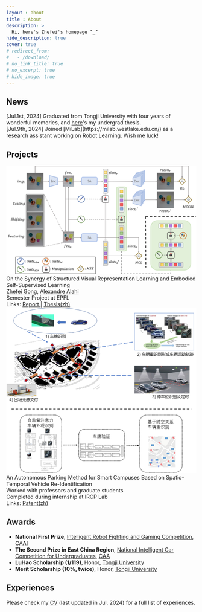 ```yaml
---
layout : about 
title : About
description: >
  Hi, here's Zhefei's homepage ^_^
hide_description: true
cover: true
# redirect_from:
#   - /download/
# no_link_title: true 
# no_excerpt: true
# hide_image: true
---
```


<!--************************************************************************************************-->

<!--author-->

<!--************************************************************************************************-->
## News
<div class="news-container">
  
  <!-- <div class="news-year">2024</div> -->

  <div class="news-item">
    <span class="news-date">[Jul.1st, 2024]</span>
    <span class="news-content"> Graduated from Tongji University with four years of wonderful memories, and 
    <a href='https://drive.google.com/file/d/14F0JhJal6xMuzaZatx5il6MBJ4PajbbO/view?usp=drive_link'>here</a>'s my undergrad thesis.
    </span>
  </div>

  <div class="news-item">
    <span class="news-date">[Jul.9th, 2024]</span>
    <span class="news-content"> Joined [MiLab](https://milab.westlake.edu.cn/) as a research assistant working on Robot Learning. 
    Wish me luck!
    </span>
  </div>

  <!-- <div class="news-item">
    <span class="news-date">[2024-05]</span>
    <a href="#">Impact of ChatGPT in AI review (co-authored paper) is accepted at ICML 2024 (oral).</a>
  </div>
  <div class="news-item">
    <span class="news-date">[2024-03]</span>
    <a href="#">New York Times opinion on AI-generated articles (co-authored manuscript).</a>
  </div>
  <div class="news-item">
    <span class="news-date">[2024-01]</span>
    <a href="#">New study on off-label and off-guideline cancer therapy usage is accepted in Cell Reports Medicine.</a>
  </div>
  <div class="news-year">2023</div>
  <div class="news-item">
    <span class="news-date">[2023-12]</span>
    <a href="#">New study on resilience to Alzheimer's disease is published in Frontiers in Neuroscience.</a>
  </div>
  <div class="news-item">
    <span class="news-date">[2023-11]</span>
    <a href="#">Flash talk at Stanford Pathology (Video).</a>
  </div>
  <div class="news-item">
    <span class="news-date">[2023-10]</span>
    <a href="#">Huang et al. invited commentary on resilience to AD is published in Neuroscience Insights.</a>
  </div>
  <div class="news-item">
    <span class="news-date">[2023-09]</span>
    <a href="#">Visual-language AI for pathology is featured on Nature Medicine September 2023 cover story.</a>
  </div>
  <div class="news-item">
    <span class="news-date">[2023-08]</span>
    <a href="#">Huang, Bianchi et al. Visual-language AI for pathology is published in Nature Medicine.</a>
  </div>
  <div class="news-item">
    <span class="news-date">[2023-05]</span>
    <a href="#">Huang et al. Brain proteomic analysis is published in Nature Communications.</a>
  </div>
  <div class="news-item">
    <span class="news-date">[2023-03]</span>
    <a href="#">nuclei.io is spotlighted in the Stanford Catalyst 2023 cohort (News).</a>
  </div>
  <div class="news-item">
    <span class="news-date">[2023-01]</span>
    <a href="#">Huang et al. Multi-modal pathology imaging analysis is published in NPJ (Nature Partner Journals) Precision Oncology.</a>
  </div> -->

</div>

<!--************************************************************************************************-->
## Projects

<!-- Manipulation Consistency -->
<div class="publication">
  <!-- SHOWCASE -->
  <div class="pub-image">
    <img src="/assets/publications/SlotMaCo_frame.png" alt="Manipulation-Consistency">
  </div>
  <!-- INFORMATION -->
  <div class="pub-info">
    <!-- Title -->
    <span class="bold-title">On the Synergy of Structured Visual Representation Learning and Embodied Self-Supervised Learning</span>
    <!-- Authors -->
    <br>
      <a href="/"><span class="bold-light">Zhefei Gong</span></a>, 
      <a href="https://scholar.google.com/citations?user=UIhXQ64AAAAJ&hl=en">Alexandre Alahi</a>
    <!-- Info -->
    <br>
      <span class="bold-italic">Semester Project at EPFL</span>
    <!-- Link -->
    <br>Links: 
      <a href="https://drive.google.com/file/d/1KNuARoVHr2YTLLI7xYFpCStODf1jF1Pa/view?usp=sharing">
        <span class="bold-light">Report</span>
      </a> | 
      <a href="https://drive.google.com/file/d/14F0JhJal6xMuzaZatx5il6MBJ4PajbbO/view?usp=drive_link">
        <span class="bold-light">Thesis(zh)</span>
      </a>
  </div>
</div>

<!-- Ve-Re-Id Patent -->
<div class="publication">
  <!-- SHOWCASE -->
  <div class="pub-image">
    <img src="/assets/publications/ve-reid.png" alt="Vehicle-ReIdentification">
  </div>
  <!-- INFORMATION -->
  <div class="pub-info">
    <!-- Title -->
    <span class="bold-title">An Autonomous Parking Method for Smart Campuses Based on Spatio-Temporal Vehicle Re-Identification</span>
    <!-- Authors -->
    <br>
      Worked with professors and graduate students
    <!-- Info -->
    <br>
      <span class="bold-italic">Completed during internship at IRCP Lab</span>
    <!-- Link -->
    <br>Links: 
      <a href="https://drive.google.com/file/d/1eofhNzxGqa-PXgc0ou0QMJjxILFHGYiK/view?usp=drive_link">
        <span class="bold-light">Patent(zh)</span>
      </a> 
  </div>
</div>

<!-- Next Research Project -->


<!--************************************************************************************************-->
## Awards

* **National First Prize**, [Intelligent Robot Fighting and Gaming Competition](http://www.robo-maker.org/), [CAAI](https://en.caai.cn/)
* **The Second Prize in East China Region**, [National Intelligent Car Competition for Undergraduates](https://www.smartcar.zone/), [CAA](http://en.caa.org.cn/)
* **LuHao Scholarship (1/119)**, Honor, [Tongji University](https://en.tongji.edu.cn/p/#/)
* **Merit Scholarship (10%, twice)**, Honor, [Tongji University](https://en.tongji.edu.cn/p/#/)


<!--************************************************************************************************-->
## Experiences

Please check my [CV](https://drive.google.com/file/d/1RSJqJjzW-AM4KpqON2NGr2eTAeeCnpWI/view?usp=drive_link) (last updated in Jul. 2024) for a full list of experiences.

<!-- Please check my [CV](/assets//zhefei/cv.pdf) for a full list of experiences. -->
<!-- <p>
<iframe src="/assets//zhefei/cv.pdf" width="100%" height="500px">
    This browser does not support PDFs. Please download the PDF to view it: <a href="/assets//zhefei/cv.pdf">Download PDF</a>.
</iframe>
</p> -->

<!--************************************************************************************************-->
<div style="display:none">
<a href="https://clustrmaps.com/site/1bz34" title="Visit tracker">
<img src="//clustrmaps.com/map_v2.png?cl=080808&w=a&t=n&d=Ad3TviOqDHsVtOCYhcgps89JxsZQA9CUrbaly3rhfLM&co=ffffff&ct=808080" />
</a>
</div>
